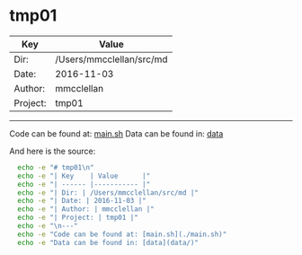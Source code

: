 # tmp01

| Key    | Value      |
| ------ |----------- |
| Dir: | /Users/mmcclellan/src/md |
| Date: | 2016-11-03 |
| Author: | mmcclellan |
| Project: | tmp01 |
---
Code can be found at: [main.sh](./main.sh)
Data can be found in: [data](data/)

And here is the source:

```bash
  echo -e "# tmp01\n"
  echo -e "| Key    | Value      |"
  echo -e "| ------ |----------- |"
  echo -e "| Dir: | /Users/mmcclellan/src/md |"
  echo -e "| Date: | 2016-11-03 |"
  echo -e "| Author: | mmcclellan |"
  echo -e "| Project: | tmp01 |"
  echo -e "\n---"
  echo -e "Code can be found at: [main.sh](./main.sh)"
  echo -e "Data can be found in: [data](data/)"
```
